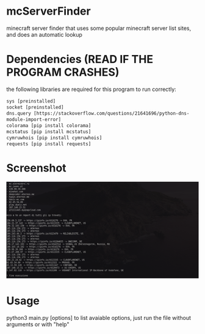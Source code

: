 # mcServerFinder
minecraft server finder that uses some popular minecraft server list sites, and does an automatic lookup

# Dependencies (READ IF THE PROGRAM CRASHES)
the following libraries are required for this program to run correctly:
```
sys [preinstalled]
socket [preinstalled]
dns.query [https://stackoverflow.com/questions/21641696/python-dns-module-import-error]
colorama [pip install colorama]
mcstatus [pip install mcstatus]
cymruwhois [pip install cymruwhois]
requests [pip install requests]
```


# Screenshot
![alt text](https://github.com/kl3sshydra/mcServerFinder/raw/main/image_2022-01-10_15-44-05.png)

# Usage
python3 main.py [options]
to list avaiable options, just run the file without arguments or with "help"
